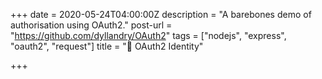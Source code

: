 +++
date = 2020-05-24T04:00:00Z
description = "A barebones demo of authorisation using OAuth2."
post-url = "https://github.com/dyllandry/OAuth2"
tags = ["nodejs", "express", "oauth2", "request"]
title = "📛 OAuth2 Identity"

+++
